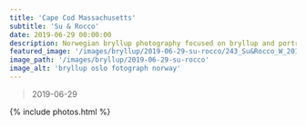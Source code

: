 ```yaml
---
title: 'Cape Cod Massachusetts'
subtitle: 'Su & Rocco'
date: 2019-06-29 00:00:00
description: Norwegian bryllup photography focused on bryllup and portrait photography. 
featured_image: '/images/bryllup/2019-06-29-su-rocco/243_Su&Rocco_W_20190630.JPG'
image_path: '/images/bryllup/2019-06-29-su-rocco'
image_alt: 'bryllup oslo fotograph norway'
---
```


> 2019-06-29

<!-- DO NOT EDIT BELOW -->
{% include photos.html %}
